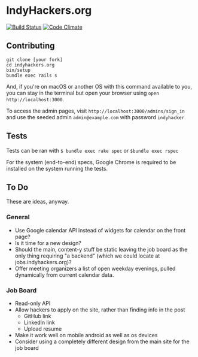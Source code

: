 # IndyHackers.org

[![Build Status](https://travis-ci.org/indyhackers/indyhackers.org.svg?branch=master)](https://travis-ci.org/indyhackers/indyhackers.org)
[![Code Climate](https://codeclimate.com/github/indyhackers/indyhackers.org/badges/gpa.svg)](https://codeclimate.com/github/mileszs/indyhackers.org)

## Contributing

```
git clone [your fork]
cd indyhackers.org
bin/setup
bundle exec rails s
```

And, if you're on macOS or another OS with this command available to you, you can stay in the terminal but open your browser using `open http://localhost:3000`.

To access the admin pages, visit `http://localhost:3000/admins/sign_in` and use the seeded admin `admin@example.com` with password `indyhacker`

## Tests

Tests can be ran with `$ bundle exec rake spec` or `$bundle exec rspec`

For the system (end-to-end) specs, Google Chrome is required to be installed on the system running the tests.

## To Do

These are ideas, anyway.

### General
- Use Google calendar API instead of widgets for calendar on the front page?
- Is it time for a new design?
- Should the main, content-y stuff be static leaving the job board as the only thing requiring "a backend" (which we could locate at jobs.indyhackers.org)?
- Offer meeting organizers a list of open weekday evenings, pulled dynamically from current calendar data.

### Job Board
- Read-only API
- Allow hackers to apply on the site, rather than finding info in the post 
  - GitHub link
  - LinkedIn link
  - Upload resume
- Make it work well on mobile android as well as os devices
- Consider using a completely different design from the main site for the job board
